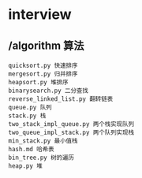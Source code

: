 # interview

## /algorithm 算法

    quicksort.py 快速排序
    mergesort.py 归并排序
    heapsort.py 堆排序
    binarysearch.py 二分查找
    reverse_linked_list.py 翻转链表
    queue.py 队列
    stack.py 栈
    two_stack_impl_queue.py 两个栈实现队列
    two_queue_impl_stack.py 两个队列实现栈
    min_stack.py 最小值栈
    hash.md 哈希表
    bin_tree.py 树的遍历
    heap.py 堆


